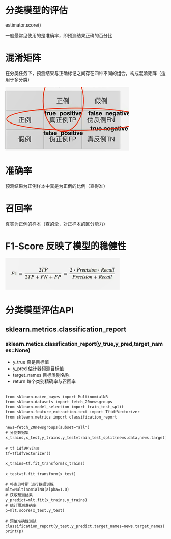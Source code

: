 
# 分类模型的评估

estimator.score()

一般最常见使用的是准确率，即预测结果正确的百分比

# 混淆矩阵
在分类任务下，预测结果与正确标记之间存在四种不同的组合，构成混淆矩阵（适用于多分类）

![](https://github.com/anbylau2130/gitnote/blob/master/python/22.机器学习/images/5c4fe75cad653a20c3000005.png)

# 准确率
预测结果为正例样本中真是为正例的比例（查得准）

# 召回率
真实为正例的样本（查的全，对正样本的区分能力）
 
 
# F1-Score 反映了模型的稳健性
 ![](https://github.com/anbylau2130/gitnote/blob/master/python/22.机器学习/images/5c4fe833ad653a20c3000006.png)
 
# 分类模型评估API

## sklearn.metrics.classification_report

### sklearn.metics.classfication_report(y_true,y_pred,target_names=None)
- y_true 真是目标值
- y_pred 估计器预测目标值
- target_names 目标类别名称
- return  每个类别精确率与召回率

```

from sklearn.naive_bayes import MultinomialNB
from sklearn.datasets import fetch_20newsgroups
from sklearn.model_selection import train_test_split
from sklearn.feature_extraction.text import TfidfVectorizer
from sklearn.metrics import classification_report

news=fetch_20newsgroups(subset="all")
# 分割数据集
x_trains,x_test,y_trains,y_test=train_test_split(news.data,news.target)

# tf idf进行分词
tf=TfidfVectorizer()

x_trains=tf.fit_transform(x_trains)

x_test=tf.fit_transform(x_test)

# 朴素贝叶斯 进行数据训练
mlt=MultinomialNB(alpha=1.0)
# 获取预测结果
y_predict=mlt.fit(x_trains,y_trains)
# 统计预测准确率
p=mlt.score(x_test,y_test)

# 预估准确性测试
classification_report(y_test,y_predict,target_names=news.target_names)
print(p)
```